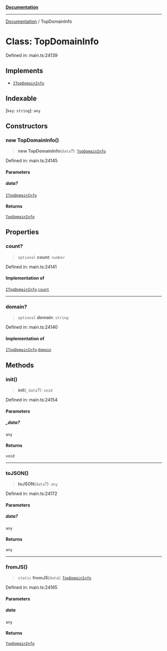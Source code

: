[**Documentation**](../README.md)

***

[Documentation](../README.md) / TopDomainInfo

# Class: TopDomainInfo

Defined in: main.ts:24139

## Implements

- [`ITopDomainInfo`](../interfaces/ITopDomainInfo.md)

## Indexable

\[`key`: `string`\]: `any`

## Constructors

### new TopDomainInfo()

> **new TopDomainInfo**(`data`?): [`TopDomainInfo`](TopDomainInfo.md)

Defined in: main.ts:24145

#### Parameters

##### data?

[`ITopDomainInfo`](../interfaces/ITopDomainInfo.md)

#### Returns

[`TopDomainInfo`](TopDomainInfo.md)

## Properties

### count?

> `optional` **count**: `number`

Defined in: main.ts:24141

#### Implementation of

[`ITopDomainInfo`](../interfaces/ITopDomainInfo.md).[`count`](../interfaces/ITopDomainInfo.md#count)

***

### domain?

> `optional` **domain**: `string`

Defined in: main.ts:24140

#### Implementation of

[`ITopDomainInfo`](../interfaces/ITopDomainInfo.md).[`domain`](../interfaces/ITopDomainInfo.md#domain)

## Methods

### init()

> **init**(`_data`?): `void`

Defined in: main.ts:24154

#### Parameters

##### \_data?

`any`

#### Returns

`void`

***

### toJSON()

> **toJSON**(`data`?): `any`

Defined in: main.ts:24172

#### Parameters

##### data?

`any`

#### Returns

`any`

***

### fromJS()

> `static` **fromJS**(`data`): [`TopDomainInfo`](TopDomainInfo.md)

Defined in: main.ts:24165

#### Parameters

##### data

`any`

#### Returns

[`TopDomainInfo`](TopDomainInfo.md)
